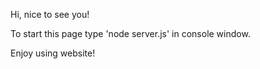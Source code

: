 Hi, nice to see you!

To start this page type 'node server.js' in console window.

Enjoy using website!